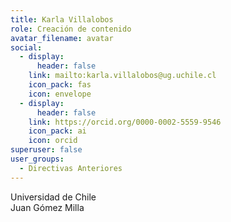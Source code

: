```yaml
---
title: Karla Villalobos
role: Creación de contenido
avatar_filename: avatar
social:
  - display:
      header: false
    link: mailto:karla.villalobos@ug.uchile.cl
    icon_pack: fas
    icon: envelope
  - display:
      header: false
    link: https://orcid.org/0000-0002-5559-9546
    icon_pack: ai
    icon: orcid
superuser: false
user_groups:
  - Directivas Anteriores
---
```

U﻿niversidad de Chile<br>Juan Gómez Milla